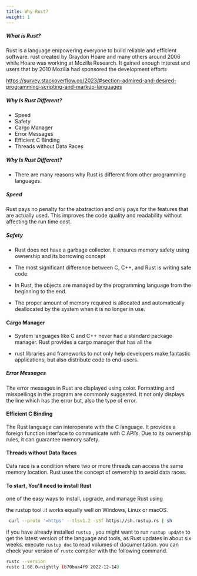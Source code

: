 ```yaml
---
title: Why Rust?
weight: 1
---
```



##### What is Rust?

Rust is a language empowering everyone to build reliable and efficient software. rust created by Graydon Hoare and many others around 2006 while Hoare was working at Mozilla Research. It gained enough interest and users that by 2010 Mozilla had sponsored the development efforts

https://survey.stackoverflow.co/2023/#section-admired-and-desired-programming-scripting-and-markup-languages



##### Why Is Rust Different? <br>

 - Speed <br>
 - Safety <br>
 - Cargo Manager <br>
 - Error Messages <br>
 - Efficient C Binding <br>
 - Threads without Data Races <br>


##### Why Is Rust Different? 
 
- There are many reasons why Rust is different from other programming languages.

##### Speed 

Rust pays no penalty for the abstraction and only pays for the features that are actually used. This improves the code quality and readability without affecting the run time cost.

##### Safety 

- Rust does not have a garbage collector. It ensures memory safety using ownership and its borrowing concept 

- The most significant difference between C, C++, and Rust is writing safe code. 
- In Rust, the objects are managed by the programming language from the beginning to the end. 
- The proper amount of memory required is allocated
and automatically deallocated by the system when it is no longer in use.


#### Cargo Manager 

- System languages like C and C++ never had a standard package manager. Rust provides a cargo manager that has all the

- rust libraries and frameworks to not only help developers make fantastic applications, but also distribute code to end-users.

##### Error Messages 

The error messages in Rust are displayed using color. Formatting and misspellings in the program are commonly suggested.
It not only displays the line which has the error but, also the type of error.

#### Efficient C Binding 

The Rust language can interoperate with the C language. It provides a foreign function interface to communicate with C API’s. 
Due to its ownership rules, it can guarantee memory safety.


#### Threads without Data Races 

Data race is a condition where two or more threads can access the same memory location. Rust uses the concept of ownership to avoid data races.


#### To start, You'll need to install Rust

one of the easy ways to install, upgrade, and manage Rust using

the rustup tool .it works equally well on Windows, Linux or macOS.

```bash
 curl --proto '=https' --tlsv1.2 -sSf https://sh.rustup.rs | sh
```

if you have already installed `rustup` , you might want to run `rustup update` to get the latest version of the language and tools, as Rust updates in about six weeks. execute `rustup doc` to read volumes of documentation. you can check your version of `rustc` compiler with the following command.

```bash
rustc --version 
rustc 1.68.0-nightly (b70baa4f9 2022-12-14)
```

